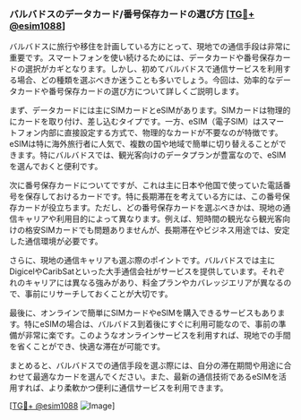 ### バルバドスのデータカード/番号保存カードの選び方 [[TG💪+ @esim1088](https://t.me/s/esim1088)]

バルバドスに旅行や移住を計画している方にとって、現地での通信手段は非常に重要です。スマートフォンを使い続けるためには、データカードや番号保存カードの選択がカギとなります。しかし、初めてバルバドスで通信サービスを利用する場合、どの種類を選ぶべきか迷うことも多いでしょう。今回は、効率的なデータカードや番号保存カードの選び方について詳しくご説明します。

まず、データカードには主にSIMカードとeSIMがあります。SIMカードは物理的にカードを取り付け、差し込むタイプです。一方、eSIM（電子SIM）はスマートフォン内部に直接設定する方式で、物理的なカードが不要なのが特徴です。eSIMは特に海外旅行者に人気で、複数の国や地域で簡単に切り替えることができます。特にバルバドスでは、観光客向けのデータプランが豊富なので、eSIMを選んでおくと便利です。

次に番号保存カードについてですが、これは主に日本や他国で使っていた電話番号を保存しておけるカードです。特に長期滞在を考えている方には、この番号保存カードが役立ちます。ただし、どの番号保存カードを選ぶべきかは、現地の通信キャリアや利用目的によって異なります。例えば、短時間の観光なら観光客向けの格安SIMカードでも問題ありませんが、長期滞在やビジネス用途では、安定した通信環境が必要です。

さらに、現地の通信キャリアも選ぶ際のポイントです。バルバドスでは主にDigicelやCaribSatといった大手通信会社がサービスを提供しています。それぞれのキャリアには異なる強みがあり、料金プランやカバレッジエリアが異なるので、事前にリサーチしておくことが大切です。

最後に、オンラインで簡単にSIMカードやeSIMを購入できるサービスもあります。特にeSIMの場合は、バルバドス到着後にすぐに利用可能なので、事前の準備が非常に楽です。このようなオンラインサービスを利用すれば、現地での手間を省くことができ、快適な滞在が可能です。

まとめると、バルバドスでの通信手段を選ぶ際には、自分の滞在期間や用途に合わせて最適なカードを選んでください。また、最新の通信技術であるeSIMを活用すれば、より柔軟かつ便利に通信サービスを利用できます。

[[TG💪+ @esim1088](https://t.me/s/esim1088) ![Image](https://i.postimg.cc/Y0z9fWf4/image.png)]